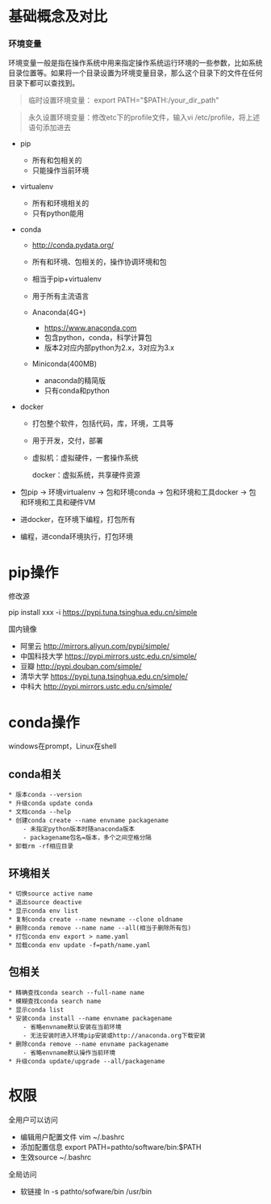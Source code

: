 # 基础概念及对比

### 环境变量

环境变量一般是指在操作系统中用来指定操作系统运行环境的一些参数，比如系统目录位置等。如果将一个目录设置为环境变量目录，那么这个目录下的文件在任何目录下都可以查找到。

> 临时设置环境变量：  export  PATH="$PATH:/your_dir_path"

> 永久设置环境变量：修改etc下的profile文件，输入vi  /etc/profile，将上述语句添加进去

*   pip
    *   所有和包相关的
    *   只能操作当前环境

*   virtualenv
    *   所有和环境相关的
    *   只有python能用
    
*   conda

    *   http://conda.pydata.org/
    *   所有和环境、包相关的，操作协调环境和包
    *   相当于pip+virtualenv
    *   用于所有主流语言

    *   Anaconda(4G+)
        *   https://www.anaconda.com
        *   包含python，conda，科学计算包
        *   版本2对应内部python为2.x，3对应为3.x

    *   Miniconda(400MB)
        *   anaconda的精简版
        *   只有conda和python

*   docker

    *   打包整个软件，包括代码，库，环境，工具等

    *   用于开发，交付，部署

    *   虚拟机：虚拟硬件，一套操作系统

        docker：虚拟系统，共享硬件资源

*   包pip -> 环境virtualenv -> 包和环境conda -> 包和环境和工具docker -> 包和环境和工具和硬件VM

*   进docker，在环境下编程，打包所有

*   编程，进conda环境执行，打包环境

# pip操作

修改源 

pip install xxx -i https://pypi.tuna.tsinghua.edu.cn/simple

国内镜像

*   阿里云 http://mirrors.aliyun.com/pypi/simple/ 
*   中国科技大学 https://pypi.mirrors.ustc.edu.cn/simple/ 
*   豆瓣 http://pypi.douban.com/simple/ 
*   清华大学 https://pypi.tuna.tsinghua.edu.cn/simple/ 
*   中科大 http://pypi.mirrors.ustc.edu.cn/simple/

# conda操作

windows在prompt，Linux在shell

## conda相关

```shell
* 版本conda --version
* 升级conda update conda 
* 文档conda --help 
* 创建conda create --name envname packagename
	- 未指定python版本时随anaconda版本
	- packagename包名=版本，多个之间空格分隔
* 卸载rm -rf相应目录
```

## 环境相关

```shell
* 切换source active name
* 退出source deactive
* 显示conda env list
* 复制conda create --name newname --clone oldname
* 删除conda remove --name name --all(相当于删除所有包)
* 打包conda env export > name.yaml
* 加载conda env update -f=path/name.yaml
```

## 包相关

```shell
* 精确查找conda search --full-name name
* 模糊查找conda search name
* 显示conda list
* 安装conda install --name envname packagename 
	- 省略envname默认安装在当前环境
	- 无法安装时进入环境pip安装或http://anaconda.org下载安装
* 删除conda remove --name envname packagename
	- 省略envname默认操作当前环境
* 升级conda update/upgrade --all/packagename
```

# 权限

全用户可以访问

*   编辑用户配置文件 vim ~/.bashrc
*   添加配置信息 export PATH=pathto/software/bin:$PATH
*   生效source ~/.bashrc

全局访问

*   软链接 ln -s pathto/sofware/bin /usr/bin